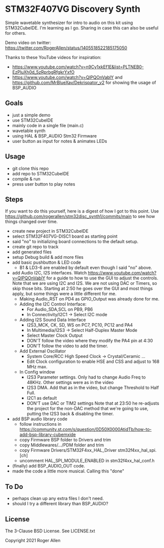 # STM32F407VG Discovery Synth

Simple wavetable synthesizer for intro to audio on this kit using STM32CubeIDE.
I'm learning as I go.  Sharing in case this can also be useful for others.

Demo video on twitter: https://twitter.com/RogerAllen/status/1405518522185175050

Thanks to these YouTube videos for inspiration:
* https://www.youtube.com/watch?v=n9Cy1xkEf1E&list=PLTNEB0-EzPluXh0d_5zRprbgRfgkrYxfO
* https://www.youtube.com/watch?v=QIPQOnVablY
and https://github.com/MrBlueXav/Dekrispator_v2 for showing the usage of BSP_AUDIO

## Goals

- just a simple demo
- use STM32CubeIDE
- mainly code in a single file (main.c)
- wavetable synth
- using HAL & BSP_AUDIO Stm32 Firmware
- user button as input for notes & animates LEDs  

## Usage

- git clone this repo
- add repo to STM32CubeIDE
- compile & run
- press user button to play notes

## Steps

If you want to do this yourself, here is a digest of how I got to this point. 
Use https://github.com/rogerallen/stm32disc_synth1/commits/main to see how 
things changed over time.

- create new project in STM32CubeIDE
- select STM32F407VG-DISC1 board as starting point
- said "no" to initializing board connections to the default setup.
- create git repo to track
- add generated files
- setup Debug build & add more files
- add basic pushbutton & LED code
  - B1 & LD3-6 are enabled by default even though I said "no" above.
- add Audio I2C, I2S interfaces.
	Watch https://www.youtube.com/watch?v=QIPQOnVablY for a guide to how to use 
	the GUI to adjust the controls.  Note that we are using I2C and I2S.  We are 
	not using DAC or Timers, so skip those bits. Starting at 2:50 he goes over 
	the GUI and most things apply, but some things were a little different for me.
	- Making Audio_RST on PD4 as GPIO_Output was already done for me.
	- Adding the I2C Control Interface:
	  - For Audio_SDA,SCL on PB9, PB6 
	  - In Connectivity/I2C1 -> Select I2C mode
	- Adding I2S Sound Data Interface
	  - I2S3_MCK, CK, SD, WS on PC7, PC10, PC12 and PA4
	  - In Multimedia/I2S3 -> Select Half-Duplex Master Mode
	  - Select Master Clock Output
	  - DON'T follow the video where they modify the PA4 pin at 4:30
	  - DON'T follow the video to add the timer.
	- Add External Oscillator
	  - System Core/RCC High Speed Clock -> Crystal/Ceramic …
	  - Edit Clock configuration to enable HSE and CSS and adjust to 168 MHz max.
	- In Config window
	  - I2S3 Parameter settings.  Only had to change Audio Freq to 48KHz. Other settings were as in the video
	  - I2S3 DMA.  Add that as in the video, but change Threshold to Half Full.
	  - I2C1 as default
	  - DON'T use DAC or TIM2 settings
	Note that at 23:50 he re-adjusts the project for the non-DAC method that 
	we're going to use, putting the I2S3 back & disabling the timer.
- add BSP audio library code
  - follow instructions in https://community.st.com/s/question/0D50X0000AtidTb/how-to-add-bsp-library-cubemxide
  - copy Firmware BSP folder to Drivers and trim
  - copy Middlewares/.../PDM folder and trim
  - copy Firmware Drivers/STM32F4xx_HAL_Driver stm32f4xx_hal_spi.[ch]
  - uncomment HAL_SPI_MODULE_ENABLED in stm32f4xx_hal_conf.h 
- (finally) add BSP_AUDIO_OUT code.
- made the code a little more musical.  Calling this "done"

## To Do

- perhaps clean up any extra files I don't need.
- should I try a different library than BSP_AUDIO?

## License

The 3-Clause BSD License.  See LICENSE.txt

Copyright 2021 Roger Allen


  
